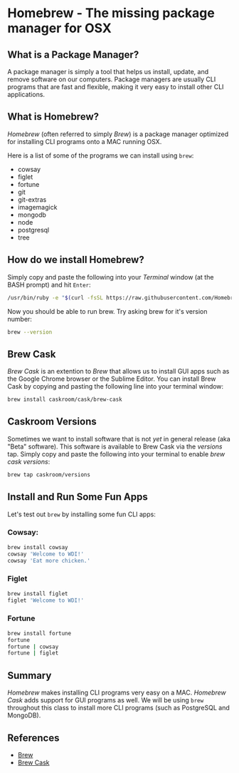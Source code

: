 # Homebrew - The missing package manager for OSX

## What is a Package Manager?

A package manager is simply a tool that helps us install, update, and remove software on our computers.  Package managers are usually CLI programs that are fast and flexible, making it very easy to install other CLI applications.

## What is Homebrew?

_Homebrew_ (often referred to simply _Brew_) is a package manager optimized for installing CLI programs onto a MAC running OSX.

Here is a list of some of the programs we can install using `brew`:

* cowsay
* figlet
* fortune
* git
* git-extras
* imagemagick
* mongodb
* node
* postgresql
* tree

## How do we install Homebrew?

Simply copy and paste the following into your _Terminal_ window (at the BASH prompt) and hit `Enter`:

```bash
/usr/bin/ruby -e "$(curl -fsSL https://raw.githubusercontent.com/Homebrew/install/master/install)"
```

Now you should be able to run brew. Try asking brew for it's version number:

```bash
brew --version
```

## Brew Cask

_Brew Cask_ is an extention to _Brew_ that allows us to install GUI apps such as the Google Chrome browser or the Sublime Editor. You can install Brew Cask by copying and pasting the following line into your terminal window:

```bash
brew install caskroom/cask/brew-cask
```

## Caskroom Versions

Sometimes we want to install software that is not *yet* in general release (aka "Beta" software). This software is available to Brew Cask via the _versions_ tap. Simply copy and paste the following into your terminal to enable _brew cask versions_:

```bash
brew tap caskroom/versions
```

## Install and Run Some Fun Apps

Let's test out `brew` by installing some fun CLI apps:

### Cowsay:

```bash
brew install cowsay
cowsay 'Welcome to WDI!'
cowsay 'Eat more chicken.'
```

### Figlet

```bash
brew install figlet
figlet 'Welcome to WDI!'
```

### Fortune

```bash
brew install fortune
fortune
fortune | cowsay
fortune | figlet
```

## Summary

_Homebrew_ makes installing CLI programs very easy on a MAC. _Homebrew Cask_ adds support for GUI programs as well.
We will be using `brew` throughout this class to install more CLI programs (such as PostgreSQL and MongoDB).

## References

* [Brew](http://brew.sh/)
* [Brew Cask](https://caskroom.github.io/)
